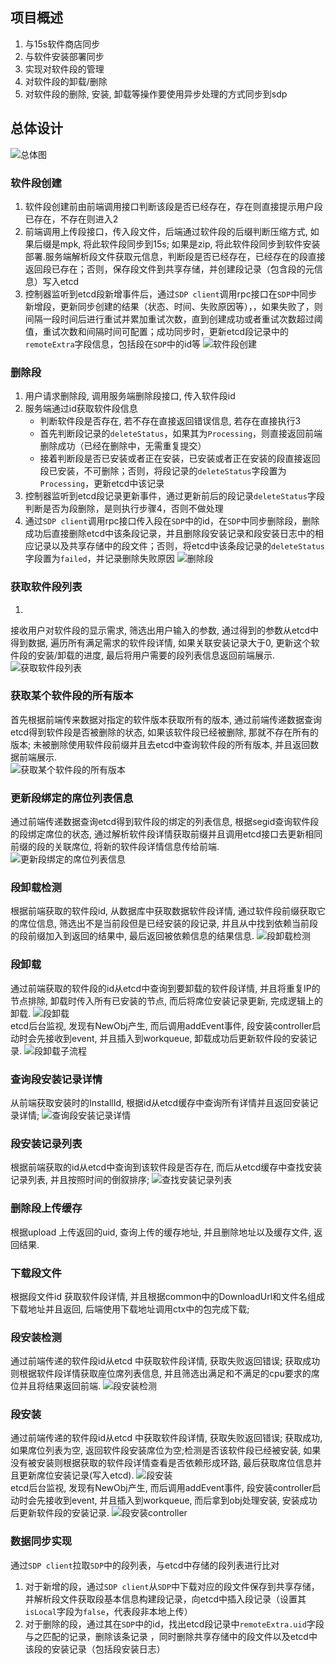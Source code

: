 ## 项目概述
1. 与15s软件商店同步
2. 与软件安装部署同步
3. 实现对软件段的管理
4. 对软件段的卸载/删除
5. 对软件段的删除, 安装, 卸载等操作要使用异步处理的方式同步到sdp
## 总体设计
![总体图](../%E7%AC%AC%E4%B8%89%E5%91%A8%E5%B7%A5%E4%BD%9C/%E8%AE%BE%E8%AE%A1%E6%80%BB%E4%BD%93.png)
### 软件段创建
1. 软件段创建前由前端调用接口判断该段是否已经存在，存在则直接提示用户段已存在，不存在则进入2
2. 前端调用上传段接口，传入段文件，后端通过软件段的后缀判断压缩方式, 如果后缀是mpk, 将此软件段同步到15s; 如果是zip, 将此软件段同步到软件安装部署.服务端解析段文件获取元信息，判断段是否已经存在，已经存在的段直接返回段已存在；否则，保存段文件到共享存储，并创建段记录（包含段的元信息）写入etcd
3. 控制器监听到etcd段新增事件后，通过`SDP client`调用rpc接口在`SDP`中同步新增段，更新同步创建的结果（状态、时间、失败原因等），，如果失败了，则间隔一段时间后进行重试并累加重试次数，直到创建成功或者重试次数超过阈值，重试次数和间隔时间可配置；成功同步时，更新etcd段记录中的`remoteExtra`字段信息，包括段在`SDP`中的id等
![软件段创建](../%E7%AC%AC%E4%B8%89%E5%91%A8%E5%B7%A5%E4%BD%9C/%E8%BD%AF%E4%BB%B6%E6%AE%B5%E5%88%9B%E5%BB%BA.png)
### 删除段
1. 用户请求删除段, 调用服务端删除段接口, 传入软件段id
2. 服务端通过id获取软件段信息
    - 判断软件段是否存在, 若不存在直接返回错误信息, 若存在直接执行3
    - 首先判断段记录的`deleteStatus`，如果其为`Processing`，则直接返回前端删除成功（已经在删除中，无需重复提交）
    - 接着判断段是否已安装或者正在安装，已安装或者正在安装的段直接返回段已安装，不可删除；否则，将段记录的`deleteStatus`字段置为`Processing`，更新etcd中该记录
3. 控制器监听到etcd段记录更新事件，通过更新前后的段记录`deleteStatus`字段判断是否为段删除，是则执行步骤4，否则不做处理
4. 通过`SDP client`调用rpc接口传入段在`SDP`中的id，在`SDP`中同步删除段，删除成功后直接删除etcd中该条段记录，并且删除段安装记录和段安装日志中的相应记录以及共享存储中的段文件；否则，将etcd中该条段记录的`deleteStatus`字段置为`failed`，并记录删除失败原因
![删除段](../%E7%AC%AC%E4%B8%89%E5%91%A8%E5%B7%A5%E4%BD%9C/%E5%88%A0%E9%99%A4%E6%AE%B5.png)
### 获取软件段列表
1. 
接收用户对软件段的显示需求, 筛选出用户输入的参数, 通过得到的参数从etcd中得到数据, 遍历所有满足需求的软件段详情, 如果关联安装记录大于0, 更新这个软件段的安装/卸载的进度, 最后将用户需要的段列表信息返回前端展示.
![获取软件段列表](../%E7%AC%AC%E4%B8%89%E5%91%A8%E5%B7%A5%E4%BD%9C/%E8%8E%B7%E5%8F%96%E8%BD%AF%E4%BB%B6%E6%AE%B5%E5%88%97%E8%A1%A8.png)
### 获取某个软件段的所有版本
首先根据前端传来数据对指定的软件版本获取所有的版本, 通过前端传递数据查询etcd得到软件段是否被删除的状态, 如果该软件段已经被删除, 那就不存在所有的版本; 未被删除使用软件段前缀并且去etcd中查询软件段的所有版本, 并且返回数据前端展示.  
![获取某个软件段的所有版本](../%E7%AC%AC%E4%B8%89%E5%91%A8%E5%B7%A5%E4%BD%9C/%E8%8E%B7%E5%8F%96%E6%9F%90%E4%B8%AA%E8%BD%AF%E4%BB%B6%E6%AE%B5%E7%9A%84%E6%89%80%E6%9C%89%E7%89%88%E6%9C%AC.png)
### 更新段绑定的席位列表信息
通过前端传递数据查询etcd得到软件段的绑定的列表信息, 根据segid查询软件段的段绑定席位的状态, 通过解析软件段详情获取前缀并且调用etcd接口去更新相同前缀的段的关联席位, 将新的软件段详情信息传给前端.
![更新段绑定的席位列表信息](../%E7%AC%AC%E4%B8%89%E5%91%A8%E5%B7%A5%E4%BD%9C/%E6%9B%B4%E6%96%B0%E6%AE%B5%E7%BB%91%E5%AE%9A%E7%9A%84%E5%B8%AD%E4%BD%8D%E5%88%97%E8%A1%A8%E4%BF%A1%E6%81%AF.png)
### 段卸载检测
根据前端获取的软件段id, 从数据库中获取数据软件段详情, 通过软件段前缀获取它的席位信息, 筛选出不是当前段但是已经安装的段记录, 并且从中找到依赖当前段的段前缀加入到返回的结果中, 最后返回被依赖信息的结果信息.
![段卸载检测](../%E7%AC%AC%E4%B8%89%E5%91%A8%E5%B7%A5%E4%BD%9C/%E6%AE%B5%E5%AE%89%E8%A3%85%E6%A3%80%E6%B5%8B.png)
### 段卸载
通过前端获取的软件段的id从etcd中查询到要卸载的软件段详情, 并且将重复IP的节点排除, 卸载时传入所有已安装的节点, 而后将席位安装记录更新, 完成逻辑上的卸载.
![段卸载](../%E7%AC%AC%E4%B8%89%E5%91%A8%E5%B7%A5%E4%BD%9C/%E6%AE%B5%E5%8D%B8%E8%BD%BD1.png)  
etcd后台监视, 发现有NewObj产生, 而后调用addEvent事件, 段安装controller启动时会先接收到event, 并且插入到workqueue, 卸载成功后更新软件段的安装记录.
![段卸载子流程](../%E7%AC%AC%E4%B8%89%E5%91%A8%E5%B7%A5%E4%BD%9C/%E6%AE%B5%E5%8D%B8%E8%BD%BD.png)
### 查询段安装记录详情
从前端获取安装时的InstallId, 根据id从etcd缓存中查询所有详情并且返回安装记录详情;
![查询段安装记录详情](../%E7%AC%AC%E4%B8%89%E5%91%A8%E5%B7%A5%E4%BD%9C/%E6%9F%A5%E8%AF%A2%E6%AE%B5%E5%AE%89%E8%A3%85%E8%AE%B0%E5%BD%95%E8%AF%A6%E6%83%85.png)
### 段安装记录列表
根据前端获取的id从etcd中查询到该软件段是否存在, 而后从etcd缓存中查找安装记录列表, 并且按照时间的倒叙排序;
![查找安装记录列表](../%E7%AC%AC%E4%B8%89%E5%91%A8%E5%B7%A5%E4%BD%9C/%E6%AE%B5%E5%AE%89%E8%A3%85%E8%AE%B0%E5%BD%95%E5%88%97%E8%A1%A8.png)

### 删除段上传缓存
根据upload 上传返回的uid, 查询上传的缓存地址, 并且删除地址以及缓存文件, 返回结果.
### 下载段文件
根据段文件id 获取软件段详情, 并且根据common中的DownloadUrl和文件名组成下载地址并且返回, 后端使用下载地址调用ctx中的包完成下载;
### 段安装检测
通过前端传递的软件段id从etcd 中获取软件段详情, 获取失败返回错误; 获取成功则根据软件段详情获取座位席列表信息, 并且筛选出满足和不满足的cpu要求的席位并且将结果返回前端.
![段安装检测](../%E7%AC%AC%E4%B8%89%E5%91%A8%E5%B7%A5%E4%BD%9C/%E6%AE%B5%E5%AE%89%E8%A3%85%E6%A3%80%E6%B5%8B.png)
### 段安装
通过前端传递的软件段id从etcd 中获取软件段详情, 获取失败返回错误; 获取成功, 如果席位列表为空, 返回软件段安装席位为空;检测是否该软件段已经被安装, 如果没有被安装则根据获取的软件段详情查看是否依赖形成环路, 最后获取席位信息并且更新席位安装记录(写入etcd).
![段安装](../%E7%AC%AC%E4%B8%89%E5%91%A8%E5%B7%A5%E4%BD%9C/%E6%AE%B5%E5%AE%89%E8%A3%85.png)  
etcd后台监视, 发现有NewObj产生, 而后调用addEvent事件, 段安装controller启动时会先接收到event, 并且插入到workqueue, 而后拿到obj处理安装, 安装成功后更新软件段的安装记录.
![段安装controller](../%E7%AC%AC%E4%B8%89%E5%91%A8%E5%B7%A5%E4%BD%9C/%E6%AE%B5%E5%AE%89%E8%A3%851.png)
### 数据同步实现
通过`SDP client`拉取`SDP`中的段列表，与etcd中存储的段列表进行比对
1. 对于新增的段，通过`SDP client`从`SDP`中下载对应的段文件保存到共享存储，并解析段文件获取段基本信息构建段记录，向etcd中插入段记录（设置其`isLocal`字段为`false`，代表段非本地上传）
2. 对于删除的段，通过其在`SDP`中的id，找出etcd段记录中`remoteExtra.uid`字段与之匹配的记录，删除该条记录 ，同时删除共享存储中的段文件以及etcd中该段的安装记录（包括段安装日志）
